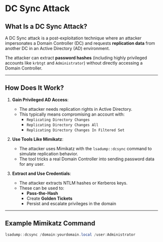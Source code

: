 # DC Sync Attack

## What Is a DC Sync Attack?

A DC Sync attack is a post-exploitation technique where an attacker impersonates a Domain Controller (DC) and requests **replication data** from another DC in an Active Directory (AD) environment.

The attacker can extract **password hashes** (including highly privileged accounts like `krbtgt` and `Administrator`) without directly accessing a Domain Controller.

---

## How Does It Work?

1. **Gain Privileged AD Access**:
   - The attacker needs replication rights in Active Directory.
   - This typically means compromising an account with:
     - `Replicating Directory Changes`
     - `Replicating Directory Changes All`
     - `Replicating Directory Changes In Filtered Set`

2. **Use Tools Like Mimikatz**:
   - The attacker uses Mimikatz with the `lsadump::dcsync` command to simulate replication behavior.
   - The tool tricks a real Domain Controller into sending password data for any user.

3. **Extract and Use Credentials**:
   - The attacker extracts NTLM hashes or Kerberos keys.
   - These can be used to:
     - **Pass-the-Hash**
     - Create **Golden Tickets**
     - Persist and escalate privileges in the domain

---

## Example Mimikatz Command

```powershell
lsadump::dcsync /domain:yourdomain.local /user:Administrator

